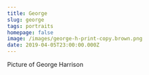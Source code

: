```yaml
---
title: George
slug: george
tags: portraits
homepage: false
image: /images/george-h-print-copy.brown.png
date: 2019-04-05T23:00:00.000Z
---
```

Picture of George Harrison
